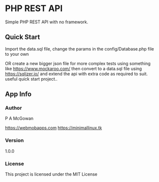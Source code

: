# PHP REST API

Simple PHP REST API with no framework.

## Quick Start

Import the data.sql file, change the params in the config/Database.php file to your own

OR create a new bigger json file for more complex tests using something like https://www.mockaroo.com/ then convert to a data.sql file using https://sqlizer.io/
and extend the api with extra code as required to suit. useful quick start project..

## App Info

### Author

P A McGowan

https://webmobapps.com
https://minimallinux.tk

### Version

1.0.0

### License

This project is licensed under the MIT License
